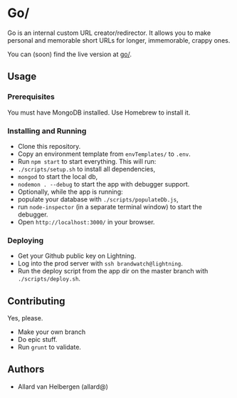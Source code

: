 # Go/

Go is an internal custom URL creator/redirector.
It allows you to make personal and memorable short URLs for longer, immemorable, crappy ones.

You can (soon) find the live version at [go/](http://go/).


## Usage

### Prerequisites

You must have MongoDB installed. Use Homebrew to install it.

### Installing and Running

- Clone this repository.
- Copy an environment template from `envTemplates/` to `.env`.
- Run `npm start` to start everything. This will run:
 - `./scripts/setup.sh` to install all dependencies,
 - `mongod` to start the local db,
 - `nodemon . --debug` to start the app with debugger support.
- Optionally, while the app is running:
 - populate your database with `./scripts/populateDb.js`,
 - run `node-inspector` (in a separate terminal window) to start the debugger.
- Open `http://localhost:3000/` in your browser.

### Deploying

- Get your Github public key on Lightning.
- Log into the prod server with `ssh brandwatch@lightning`.
- Run the deploy script from the app dir on the master branch with `./scripts/deploy.sh`.


## Contributing

Yes, please.

- Make your own branch
- Do epic stuff.
- Run `grunt` to validate.


## Authors

- Allard van Helbergen (allard@)

